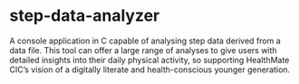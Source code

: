 # step-data-analyzer
A console application in C capable of analysing step data derived from a data file.   This tool can offer a large range of analyses to give users with detailed insights into their daily physical  activity, so supporting HealthMate CIC’s vision of a digitally literate and health-conscious younger  generation.

